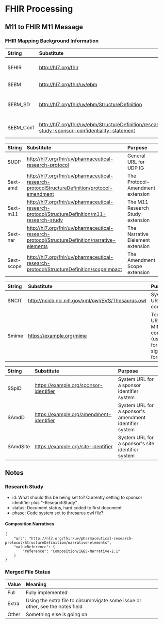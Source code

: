 # FHIR Processing

## M11 to FHIR M11 Message

### FHIR Mapping Background Information

| String | Substitute | Purpose |
| :----- | :----- | :----- |
| $FHIR | http://hl7.org/fhir | General URL for FHIR elements |
| $EBM | http://hl7.org/fhir/uv/ebm | General URL for EBM IG |
| $EBM_SD | http://hl7.org/fhir/uv/ebm/StructureDefinition | General URL for EBM IG extensions and profiles |
| $EBM_Conf | http://hl7.org/fhir/uv/ebm/StructureDefinition/research-study-sponsor-confidentiality-statement | EBM Sponsor  Confidentiality Statement |
        
| String | Substitute | Purpose |
| :----- | :----- | :----- |
| $UDP | http://hl7.org/fhir/uv/pharmaceutical-research-protocol | General URL for UDP IG |
| $ext-amd | http://hl7.org/fhir/uv/pharmaceutical-research-protocolStructureDefinition/protocol-amendment | The Protocol-Amendment extension |
| $ext-m11 | http://hl7.org/fhir/uv/pharmaceutical-research-protocol/StructureDefinition/m11-research-study | The M11 Research Study extension |
| $ext-nar | http://hl7.org/fhir/uv/pharmaceutical-research-protocol/StructureDefinition/narrative-elements | The Narrative Elelement extension |
| $ext-scope | http://hl7.org/fhir/uv/pharmaceutical-research-protocol/StructureDefinition/scopeImpact | The Amendment Scope extension
        

| String | Substitute | Purpose |
| :----- | :----- | :----- |
| $NCIT | http://ncicb.nci.nih.gov/xml/owl/EVS/Thesaurus.owl | System URL for NCI codes |
| $mime | https://example.org/mime | Terminolofy URL for MIME codes (used here for signature format)  |
        
        
| String | Substitute | Purpose |
| :----- | :----- | :----- |
| $SpID | https://example.org/sponsor-identifier | System URL for a sponsor identifier system |
| $AmdD | https://example.org/amendment-identifier | System URL for a sponsor's amendment identifier system |
| $AmdSite | https://example.org/site-identifier | System URL for a sponsor's site identifier system |

## Notes

### Research Study
- id: What should this be being set to? Currently setting to sponsor identifier plus "-ResearchStudy"
- status: Document status, hard coded to first document 
- phase: Code system set to thresarus owl file?

#### Composition Narratives

```
{
    "url": "http://hl7.org/fhir/uv/pharmaceutical-research-protocol/StructureDefinition/narrative-elements",
    "valueReference": {
        "reference": "Composition/IGBJ-Narrative-2.1"
    }
}
```

### Merged File Status

| Value | Meaning |
| :---- | :---- |
| Full | Fully implemented |
| Extra | Using the extra file to circumnvigate some issue or other, see the notes field |
| Other | Something else is going on 






